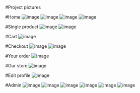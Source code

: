#Project pictures

#Home
![image](https://github.com/dinhphu96/cougar-frontend/assets/124566792/8ccd3ec7-a567-432f-ac27-5f30db9dc7ce)
![image](https://github.com/dinhphu96/cougar-frontend/assets/124566792/2adbc17a-0678-4c20-81b3-02051a7577c4)
![image](https://github.com/dinhphu96/cougar-frontend/assets/124566792/b02c2d70-c2fa-459c-8984-54843ff69116)
![image](https://github.com/dinhphu96/cougar-frontend/assets/124566792/ca810f15-d660-41d8-b2e0-95f76a10e8a0)

#Single product
![image](https://github.com/dinhphu96/cougar-frontend/assets/124566792/bc81af6a-d722-45db-b4e4-5d4986b2ff56)
![image](https://github.com/dinhphu96/cougar-frontend/assets/124566792/93cee21a-7758-405b-8fc3-e9c2f842b06a)

#Cart
![image](https://github.com/dinhphu96/cougar-frontend/assets/124566792/451c8857-dc83-481a-80af-15fdb961a460)

#Checkout
![image](https://github.com/dinhphu96/cougar-frontend/assets/124566792/b8b13fa1-f0e0-4fec-a53c-de6c9c156175)
![image](https://github.com/dinhphu96/cougar-frontend/assets/124566792/3321d5dc-3a43-4fd9-af36-0092efa1f54c)

#Your order
![image](https://github.com/dinhphu96/cougar-frontend/assets/124566792/8d889c44-25d0-40c4-b40a-83bbdef27299)

#Our store
![image](https://github.com/dinhphu96/cougar-frontend/assets/124566792/da10bd64-d87e-4131-8038-68a0a1145f92)

#Edit profile
![image](https://github.com/dinhphu96/cougar-frontend/assets/124566792/c87975f9-ef46-4d61-b195-3d91c1f437fa)

#Admin
![image](https://github.com/dinhphu96/cougar-frontend/assets/124566792/11548093-fe76-4268-b506-dcdda99ee94a)
![image](https://github.com/dinhphu96/cougar-frontend/assets/124566792/60c66424-5c5a-46f3-b341-a192d9446b97)
![image](https://github.com/dinhphu96/cougar-frontend/assets/124566792/398b6849-5466-4dfb-8bd1-63fc985f3bb0)
![image](https://github.com/dinhphu96/cougar-frontend/assets/124566792/f1a1a1bb-fc56-40b6-a8a7-09537be443a4)
![image](https://github.com/dinhphu96/cougar-frontend/assets/124566792/9e7055dd-d46c-4b7b-be3b-4b49ed4448cf)
![image](https://github.com/dinhphu96/cougar-frontend/assets/124566792/84e0e234-ae9e-483c-b3a1-073a94355a62)















